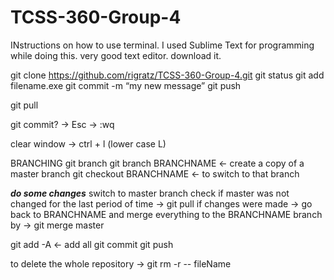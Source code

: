 # TCSS-360-Group-4
INstructions on how to use terminal.
I used Sublime Text for programming while doing this. very good text editor. download it.

git clone https://github.com/rigratz/TCSS-360-Group-4.git
git status
git add filename.exe
git commit -m “my new message”
git push


git pull

git commit? -> Esc -> :wq

clear window -> ctrl + l (lower case L)


BRANCHING
git branch
git branch BRANCHNAME <- create a copy of a master branch
git checkout BRANCHNAME <- to switch to that branch

***do some changes***
switch to master branch
check if master was not changed for the last period of time
-> git pull 
if changes were made -> go back to BRANCHNAME and merge everything to the BRANCHNAME branch by -> git merge master

git add -A <- add all
git commit
git push


to delete the whole repository -> git rm -r -- fileName